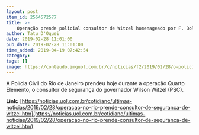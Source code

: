 ```yaml
---
layout: post
item_id: 2564572577
title: >-
    Operação prende policial consultor de Witzel homenageado por F. Bolsonaro
author: Tatu D'Oquei
date: 2019-02-28 11:01:00
pub_date: 2019-02-28 11:01:00
time_added: 2019-04-19 07:42:54
category: 
tags: []
image: https://conteudo.imguol.com.br/c/noticias/f2/2019/02/28/o-policial-civil-flavio-pacca-castelo-branco-57-foi-preso-por-integrar-uma-quadrilha-de-policiais-suspeitos-de-praticar-extorsoes-contra-comerciantes-na-baixada-fluminense-1551366011440_v2_750x421.jpg
---
```


A Polícia Civil do Rio de Janeiro prendeu hoje durante a operação Quarto Elemento, o consultor de segurança do governador Wilson Witzel (PSC).

**Link:** [https://noticias.uol.com.br/cotidiano/ultimas-noticias/2019/02/28/operacao-no-rio-prende-consultor-de-seguranca-de-witzel.htm](https://noticias.uol.com.br/cotidiano/ultimas-noticias/2019/02/28/operacao-no-rio-prende-consultor-de-seguranca-de-witzel.htm)

